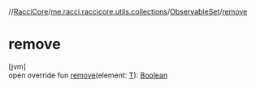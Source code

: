//[RacciCore](../../../index.md)/[me.racci.raccicore.utils.collections](../index.md)/[ObservableSet](index.md)/[remove](remove.md)

# remove

[jvm]\
open override fun [remove](remove.md)(element: [T](index.md)): [Boolean](https://kotlinlang.org/api/latest/jvm/stdlib/kotlin/-boolean/index.html)
